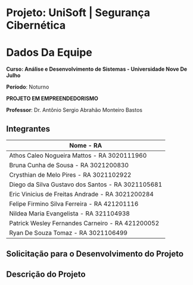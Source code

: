 # Projeto: UniSoft | Segurança Cibernética

# Dados Da Equipe

**Curso: Análise e Desenvolvimento de Sistemas - Universidade Nove De Julho**

**Período**: Noturno

**PROJETO EM EMPREENDEDORISMO**

**Professor**: Dr. Antônio Sergio Abrahão Monteiro Bastos


## Integrantes

|  Nome - RA
| ---------------------------
| Athos Caleo Nogueira Mattos - RA 3020111960
| Bruna Cunha de Sousa - RA 3021200830
| Crysthian de Melo Pires - RA 3021102922
| Diego da Silva Gustavo dos Santos - RA 3021105681
| Eric Vinicius de Freitas Andrade - RA 3021200284
| Felipe Firmino Silva Ferreira - RA 421201116
| Nildea Maria Evangelista - RA 321104938
| Patrick Wesley Fernandes Carneiro - RA 421200052
| Ryan De Souza Tomaz - RA 3021106499



## Solicitação para o Desenvolvimento do Projeto

## Descrição do Projeto
